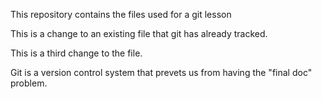 This repository contains the files used for a git lesson

This is a change to an existing file that git has already tracked.

This is a third change to the file.

Git is a version control system that prevets us from  having the "final doc" problem.